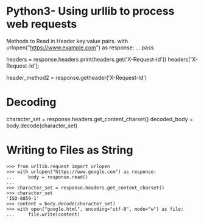 # Python3- Using urllib to process web requests
Methods to Read in Header key:value pairs.
with urlopen("https://www.example.com") as response:
...     pass

headers = response.headers
print(headers.get('X-Request-Id'))
headers['X-Request-Id'];

header_method2 = response.getheader('X-Request-Id')

# Decoding
character_set = response.headers.get_content_charset()
decoded_body = body.decode(character_set)

# Writing to Files as String
```
>>> from urllib.request import urlopen
>>> with urlopen("https://www.google.com") as response:
...     body = response.read()
...
>>> character_set = response.headers.get_content_charset()
>>> character_set
'ISO-8859-1'
>>> content = body.decode(character_set)
>>> with open("google.html", encoding="utf-8", mode="w") as file:
...     file.write(content)

```

